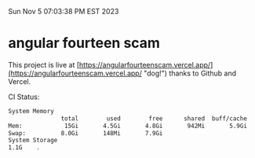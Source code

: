 Sun Nov  5 07:03:38 PM EST 2023

# angular fourteen scam


This project is live at [https://angularfourteenscam.vercel.app/](https://angularfourteenscam.vercel.app/ "dog!") thanks to Github and Vercel.

CI Status: 

```bash
System Memory
               total        used        free      shared  buff/cache   available
Mem:            15Gi       4.5Gi       4.8Gi       942Mi       5.9Gi       9.5Gi
Swap:          8.0Gi       148Mi       7.9Gi
System Storage
1.1G	.
